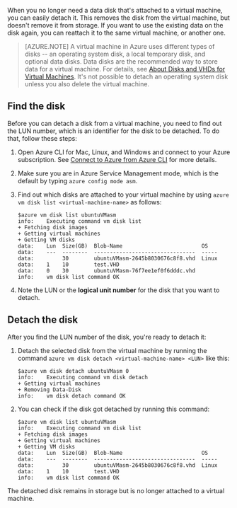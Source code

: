 <properties writer="kathydav" editor="tysonn" manager="timlt" />


When you no longer need a data disk that's attached to a virtual machine, you can easily detach it. This removes the disk from the virtual machine, but doesn't remove it from storage. If you want to use the existing data on the disk again, you can reattach it to the same virtual machine, or another one.  

> [AZURE.NOTE] A virtual machine in Azure uses different types of disks -- an operating system disk, a local temporary disk, and optional data disks. Data disks are the recommended way to store data for a virtual machine. For details, see [About Disks and VHDs for Virtual Machines](/documentation/articles/virtual-machines-disks-vhds). It's not possible to detach an operating system disk unless you also delete the virtual machine.

## Find the disk

Before you can detach a disk from a virtual machine, you need to find out the LUN number, which is an identifier for the disk to be detached. To do that, follow these steps:

1. 	Open Azure CLI for Mac, Linux, and Windows and connect to your Azure subscription. See [Connect
    to Azure from Azure CLI](/documentation/articles/xplat-cli-connect) for more details.

2.  Make sure you are in Azure Service Management mode, which is the default by typing `azure config
 	mode asm`.

3. 	Find out which disks are attached to your virtual machine by using `azure vm disk list
	<virtual-machine-name>` as follows:

		$azure vm disk list ubuntuVMasm
		info:    Executing command vm disk list
		+ Fetching disk images
		+ Getting virtual machines
		+ Getting VM disks
		data:    Lun  Size(GB)  Blob-Name                         OS
		data:    ---  --------  --------------------------------  -----
		data:         30        ubuntuVMasm-2645b8030676c8f8.vhd  Linux
		data:    1    10        test.VHD
		data:    0    30        ubuntuVMasm-76f7ee1ef0f6dddc.vhd
		info:    vm disk list command OK

4. 	Note the LUN or the **logical unit number** for the disk that you want to detach.


## Detach the disk

After you find the LUN number of the disk, you're ready to detach it:

1. 	Detach the selected disk from the virtual machine by running the command `azure vm disk detach
 	<virtual-machine-name> <LUN>` like this:

		$azure vm disk detach ubuntuVMasm 0
		info:    Executing command vm disk detach
		+ Getting virtual machines
		+ Removing Data-Disk
		info:    vm disk detach command OK

2. 	You can check if the disk got detached by running this command:

		$azure vm disk list ubuntuVMasm
		info:    Executing command vm disk list
		+ Fetching disk images
		+ Getting virtual machines
		+ Getting VM disks
		data:    Lun  Size(GB)  Blob-Name                         OS
		data:    ---  --------  --------------------------------  -----
		data:         30        ubuntuVMasm-2645b8030676c8f8.vhd  Linux
		data:    1    10        test.VHD
		info:    vm disk list command OK

The detached disk remains in storage but is no longer attached to a virtual machine.
